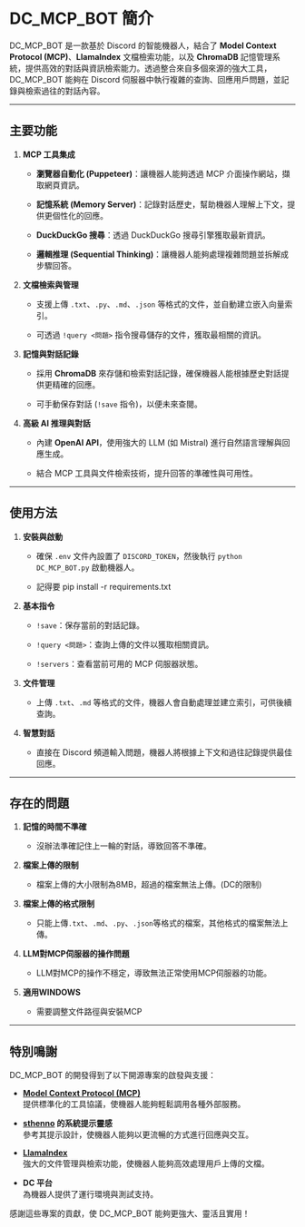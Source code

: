 # DC_MCP_BOT 簡介

DC_MCP_BOT 是一款基於 Discord 的智能機器人，結合了 **Model Context Protocol (MCP)**、**LlamaIndex** 文檔檢索功能，以及 **ChromaDB** 記憶管理系統，提供高效的對話與資訊檢索能力。透過整合來自多個來源的強大工具，DC_MCP_BOT 能夠在 Discord 伺服器中執行複雜的查詢、回應用戶問題，並記錄與檢索過往的對話內容。

---
## 主要功能

1. **MCP 工具集成**  

   - **瀏覽器自動化 (Puppeteer)**：讓機器人能夠透過 MCP 介面操作網站，擷取網頁資訊。  

   - **記憶系統 (Memory Server)**：記錄對話歷史，幫助機器人理解上下文，提供更個性化的回應。  

   - **DuckDuckGo 搜尋**：透過 DuckDuckGo 搜尋引擎獲取最新資訊。  

   - **邏輯推理 (Sequential Thinking)**：讓機器人能夠處理複雜問題並拆解成步驟回答。

3. **文檔檢索與管理**  

   - 支援上傳 `.txt`、`.py`、`.md`、`.json` 等格式的文件，並自動建立嵌入向量索引。  

   - 可透過 `!query <問題>` 指令搜尋儲存的文件，獲取最相關的資訊。

4. **記憶與對話記錄**  

   - 採用 **ChromaDB** 來存儲和檢索對話記錄，確保機器人能根據歷史對話提供更精確的回應。  

   - 可手動保存對話 (`!save` 指令)，以便未來查閱。

5. **高級 AI 推理與對話**  

   - 內建 **OpenAI API**，使用強大的 LLM (如 Mistral) 進行自然語言理解與回應生成。  

   - 結合 MCP 工具與文件檢索技術，提升回答的準確性與可用性。  

---

## 使用方法

1. **安裝與啟動**  

   - 確保 `.env` 文件內設置了 `DISCORD_TOKEN`，然後執行 `python DC_MCP_BOT.py` 啟動機器人。

   - 記得要 pip install -r requirements.txt
     
3. **基本指令**

   - `!save`：保存當前的對話記錄。

   - `!query <問題>`：查詢上傳的文件以獲取相關資訊。

   - `!servers`：查看當前可用的 MCP 伺服器狀態。

5. **文件管理**

   - 上傳 `.txt`、`.md` 等格式的文件，機器人會自動處理並建立索引，可供後續查詢。

6. **智慧對話**

   - 直接在 Discord 頻道輸入問題，機器人將根據上下文和過往記錄提供最佳回應。

---
## 存在的問題

1. **記憶的時間不準確**

   - 沒辦法準確記住上一輪的對話，導致回答不準確。

3. **檔案上傳的限制**

   - 檔案上傳的大小限制為8MB，超過的檔案無法上傳。(DC的限制)

4. **檔案上傳的格式限制**

   - 只能上傳`.txt`、`.md`、`.py`、`.json`等格式的檔案，其他格式的檔案無法上傳。

5. **LLM對MCP伺服器的操作問題**

   - LLM對MCP的操作不穩定，導致無法正常使用MCP伺服器的功能。

6. **適用WINDOWS**

   - 需要調整文件路徑與安裝MCP
   
---
## 特別鳴謝

DC_MCP_BOT 的開發得到了以下開源專案的啟發與支援：

- **[Model Context Protocol (MCP)](https://github.com/modelcontextprotocol/servers)**  
  提供標準化的工具協議，使機器人能夠輕鬆調用各種外部服務。

- **[sthenno](https://huggingface.co/sthenno) 的系統提示靈感**  
  參考其提示設計，使機器人能夠以更流暢的方式進行回應與交互。

- **[LlamaIndex](https://gpt-index.readthedocs.io/)**  
  強大的文件管理與檢索功能，使機器人能夠高效處理用戶上傳的文檔。

- **DC 平台**  
  為機器人提供了運行環境與測試支持。

感謝這些專案的貢獻，使 DC_MCP_BOT 能夠更強大、靈活且實用！
